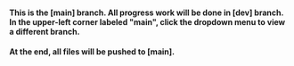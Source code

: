 #### This is the [main] branch. All progress work will be done in [dev] branch. In the upper-left corner labeled "main", click the dropdown menu to view a different branch.
#### At the end, all files will be pushed to [main].
